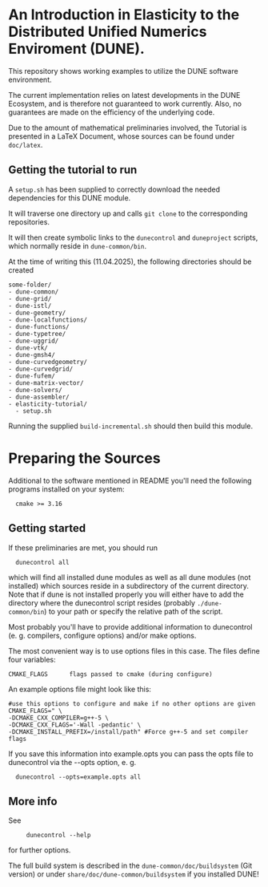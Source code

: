 # An Introduction in Elasticity to the Distributed Unified Numerics Enviroment (DUNE).

This repository shows working examples to utilize the DUNE software environment.

The current implementation relies on latest developments in the DUNE Ecosystem, 
and is therefore not guaranteed to work currently.
Also, no guarantees are made on the efficiency of the underlying code.

Due to the amount of mathematical preliminaries involved, the 
Tutorial is presented in a LaTeX Document, whose sources can be found 
under `doc/latex`.


## Getting the tutorial to run

A `setup.sh` has been supplied to correctly download 
the needed dependencies for this DUNE module.

It will traverse one directory up and calls `git clone` to the corresponding
repositories.

It will then create symbolic links to the `dunecontrol` and `duneproject`
scripts, which normally reside in `dune-common/bin`.

At the time of writing this (11.04.2025), the following directories should be created 
```
some-folder/
- dune-common/
- dune-grid/
- dune-istl/
- dune-geometry/
- dune-localfunctions/
- dune-functions/
- dune-typetree/
- dune-uggrid/
- dune-vtk/
- dune-gmsh4/
- dune-curvedgeometry/
- dune-curvedgrid/
- dune-fufem/
- dune-matrix-vector/
- dune-solvers/
- dune-assembler/
- elasticity-tutorial/
  - setup.sh 
```

Running the supplied `build-incremental.sh` should then build this module.

# Preparing the Sources

Additional to the software mentioned in README you'll need the
following programs installed on your system:

```
  cmake >= 3.16
```

## Getting started


If these preliminaries are met, you should run

```
  dunecontrol all
```

which will find all installed dune modules as well as all dune modules
(not installed) which sources reside in a subdirectory of the current
directory. Note that if dune is not installed properly you will either
have to add the directory where the dunecontrol script resides (probably
`./dune-common/bin`) to your path or specify the relative path of the script.

Most probably you'll have to provide additional information to dunecontrol
(e. g. compilers, configure options) and/or make options.

The most convenient way is to use options files in this case. The files
define four variables:
```
CMAKE_FLAGS      flags passed to cmake (during configure)
```
An example options file might look like this:
```
#use this options to configure and make if no other options are given
CMAKE_FLAGS=" \
-DCMAKE_CXX_COMPILER=g++-5 \
-DCMAKE_CXX_FLAGS='-Wall -pedantic' \
-DCMAKE_INSTALL_PREFIX=/install/path" #Force g++-5 and set compiler flags
```
If you save this information into example.opts you can pass the opts file to
dunecontrol via the --opts option, e. g.
```
  dunecontrol --opts=example.opts all
```
## More info

See
```
     dunecontrol --help
```
for further options.


The full build system is described in the `dune-common/doc/buildsystem` (Git version) or under `share/doc/dune-common/buildsystem` if you installed DUNE!
